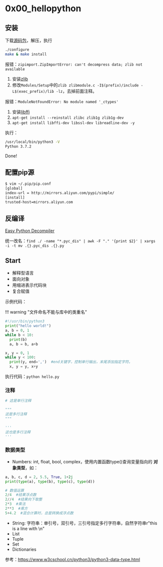 # 0x00_hellopython

## 安装

下载[源码包](https://www.python.org/ftp/python/3.7.2/Python-3.7.2.tgz)，解压，执行  
```bash
./configure
make & make install
```

报错：`zipimport.ZipImportError: can't decompress data; zlib not available`  
1. 安装[zlib](https://www.zlib.net/zlib-1.2.11.tar.gz)
1. 修改`Modules/Setup`中的`zlib zlibmodule.c -I$(prefix)/include -L$(exec_prefix)/lib -lz`，去掉前面注释。

报错：`ModuleNotFoundError: No module named '_ctypes'`  
1. 安装[libffi](ftp://sourceware.org/pub/libffi/libffi-3.2.1.tar.gz)
1. `apt-get install --reinstall zlibc zlib1g zlib1g-dev`
1. `apt-get install libffi-dev libssl-dev libreadline-dev -y`

执行：  
```bash
/usr/local/bin/python3 -V
Python 3.7.2
```  
Done!

## 配置pip源

```bash
$ vim ~/.pip/pip.conf
[global]
index-url = http://mirrors.aliyun.com/pypi/simple/
[install]
trusted-host=mirrors.aliyun.com
```

## 反编译

[Easy Python Decompiler](https://sourceforge.net/projects/easypythondecompiler/)

统一改名：`find ./ -name "*.pyc_dis" | awk -F "." '{print $2}' | xargs -i -t mv .{}.pyc_dis .{}.py`

## Start

- 解释型语言
- 面向对象
- 用缩进表示代码块
- 复合赋值

示例代码：

!!! warning "文件命名不能与库中的类重名"

```python
#!/usr/bin/python3
print("hello world!")
a, b = 0, 1
while b < 10:
  print(b)
  a, b = b, a+b

x, y = 0, 1
while y < 100:
  print(y, end=',')  #end关键字，控制单行输出，末尾添加指定字符。
  x, y = y, x+y
```

执行代码：`python hello.py`

### 注释

```python
# 这是单行注释

"""
这是多行注释
"""

'''
这也是多行注释
'''
```

### 数据类型

- Numbers: int, float, bool, complex，使用内置函数type()查询变量指向的 **对象类型**，如：  
```python
a, b, c, d = 2, 5.5, True, 1+2j
print(type(a), type(b), type(c), type(d))

# 数值运算
2/4  #结果浮点数
2//4  #结果向下取整
2*3  #乘法
2**3  #乘方
5+4.2  #混合计算时，总是转换成浮点数
```
- String: 字符串：单引号，双引号，三引号指定多行字符串，自然字符串r"this is a line with \n"
- List
- Tuple
- Set
- Dictionaries


参考：<https://www.w3cschool.cn/python3/python3-data-type.html>
